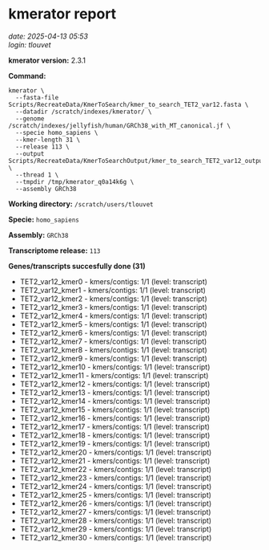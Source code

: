 # kmerator report
*date: 2025-04-13 05:53*  
*login: tlouvet*

**kmerator version:** 2.3.1

**Command:**

```
kmerator \
  --fasta-file Scripts/RecreateData/KmerToSearch/kmer_to_search_TET2_var12.fasta \
  --datadir /scratch/indexes/kmerator/ \
  --genome /scratch/indexes/jellyfish/human/GRCh38_with_MT_canonical.jf \
  --specie homo_sapiens \
  --kmer-length 31 \
  --release 113 \
  --output Scripts/RecreateData/KmerToSearchOutput/kmer_to_search_TET2_var12_output \
  --thread 1 \
  --tmpdir /tmp/kmerator_q0a14k6g \
  --assembly GRCh38
```

**Working directory:** `/scratch/users/tlouvet`

**Specie:** `homo_sapiens`

**Assembly:** `GRCh38`

**Transcriptome release:** `113`

**Genes/transcripts succesfully done (31)**

- TET2_var12_kmer0 - kmers/contigs: 1/1 (level: transcript)
- TET2_var12_kmer1 - kmers/contigs: 1/1 (level: transcript)
- TET2_var12_kmer2 - kmers/contigs: 1/1 (level: transcript)
- TET2_var12_kmer3 - kmers/contigs: 1/1 (level: transcript)
- TET2_var12_kmer4 - kmers/contigs: 1/1 (level: transcript)
- TET2_var12_kmer5 - kmers/contigs: 1/1 (level: transcript)
- TET2_var12_kmer6 - kmers/contigs: 1/1 (level: transcript)
- TET2_var12_kmer7 - kmers/contigs: 1/1 (level: transcript)
- TET2_var12_kmer8 - kmers/contigs: 1/1 (level: transcript)
- TET2_var12_kmer9 - kmers/contigs: 1/1 (level: transcript)
- TET2_var12_kmer10 - kmers/contigs: 1/1 (level: transcript)
- TET2_var12_kmer11 - kmers/contigs: 1/1 (level: transcript)
- TET2_var12_kmer12 - kmers/contigs: 1/1 (level: transcript)
- TET2_var12_kmer13 - kmers/contigs: 1/1 (level: transcript)
- TET2_var12_kmer14 - kmers/contigs: 1/1 (level: transcript)
- TET2_var12_kmer15 - kmers/contigs: 1/1 (level: transcript)
- TET2_var12_kmer16 - kmers/contigs: 1/1 (level: transcript)
- TET2_var12_kmer17 - kmers/contigs: 1/1 (level: transcript)
- TET2_var12_kmer18 - kmers/contigs: 1/1 (level: transcript)
- TET2_var12_kmer19 - kmers/contigs: 1/1 (level: transcript)
- TET2_var12_kmer20 - kmers/contigs: 1/1 (level: transcript)
- TET2_var12_kmer21 - kmers/contigs: 1/1 (level: transcript)
- TET2_var12_kmer22 - kmers/contigs: 1/1 (level: transcript)
- TET2_var12_kmer23 - kmers/contigs: 1/1 (level: transcript)
- TET2_var12_kmer24 - kmers/contigs: 1/1 (level: transcript)
- TET2_var12_kmer25 - kmers/contigs: 1/1 (level: transcript)
- TET2_var12_kmer26 - kmers/contigs: 1/1 (level: transcript)
- TET2_var12_kmer27 - kmers/contigs: 1/1 (level: transcript)
- TET2_var12_kmer28 - kmers/contigs: 1/1 (level: transcript)
- TET2_var12_kmer29 - kmers/contigs: 1/1 (level: transcript)
- TET2_var12_kmer30 - kmers/contigs: 1/1 (level: transcript)
